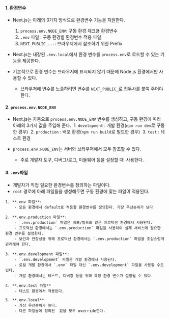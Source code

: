 
#### 1. 환경변수

- Next.js는 아래의 3가지 방식으로 환경변수 기능을 지원한다.
	1. `process.env.NODE_ENV`: 구동 환경 체크용 환경변수
	2. `.env` 파일 : 구동 환경별 환경변수 적용 파일
	3. `NEXT_PUBLIC_...`: 브라우저에서 참조하기 위한 Prefix

- Next.js는 내장된 `.env.local`에서 환경 변수를 `process.env`로 로드할 수 있는 기능을 제공한다.

- 기본적으로 환경 변수는 브라우저에 표시되지 않기 때문에 Node.js 환경에서만 사용할 수 있다.
	- 브라우저에 변수를 노출하려면 변수를 `NEXT_PUBLIC_`로 접두사를 붙여 주어야 한다.


#### 2. `process.env.NODE_ENV`

- Next.js는 자동으로 `process.env.NODE_ENV` 변수를 생성하고, 구동 환경에 따라 아래의 3가지 값을 주입해 준다.
	 1. `development` : 개발 환경(`npm run dev`로 구동한 경우)
	 2. `production` : 배포 환경(`npm run build`로 빌드한 경우)
	 3. `test` : 테스트 환경

- `process.env.NODE_ENV`는 서버와 브라우저에서 모두 참조할 수 있다.
	- 주로 개발자 도구, 디버그/로그, 미들웨어 등을 설정할 때  사용한다.


#### 3. `.env`파일

- 개발자가 직접 필요한 환경변수를 정의하는 파일이다.
- `root` 경로에 아래 파일들을 생성해두면 구동 환경에 맞는 파일이 적용된다.

```null
1. **.env 파일**:
    - 모든 환경에서 default로 적용할 환경변수를 정의한다. 가장 우선순위가 낮다

2. **.env.production 파일**:
    - `.env.production` 파일은 배포/빌드와 같은 프로덕션 환경에서 사용된다.
    - 프로덕션 환경에서는 `.env.production` 파일을 사용하여 실제 서비스에 필요한 환경 변수를 설정한다.
    - 보안과 안정성을 위해 프로덕션 환경에서는 `.env.production` 파일을 조심스럽게 관리해야 한다.
 
3. **.env.development 파일**:
    - `.env.development` 파일은 개발 환경에서 사용된다.
    - 로컬 개발 환경에서 `.env` 파일 대신 `.env.development` 파일을 사용할 수도 있다.
    - 개발 환경에서는 테스트, 디버깅 등을 위해 특정 환경 변수가 설정될 수 있다.

4. **.env.test 파일**
	- 테스트 환경에서 적용된다.

5. **.env.local**
	- 가장 우선순위가 높다.
	- 다른 파일들에 정의된  값을 모두 override한다.
```